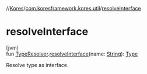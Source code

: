 //[Kores](../../index.md)/[com.koresframework.kores.util](index.md)/[resolveInterface](resolve-interface.md)

# resolveInterface

[jvm]\
fun [TypeResolver](-type-resolver/index.md).[resolveInterface](resolve-interface.md)(name: [String](https://kotlinlang.org/api/latest/jvm/stdlib/kotlin/-string/index.html)): [Type](https://docs.oracle.com/javase/8/docs/api/java/lang/reflect/Type.html)

Resolve type as interface.
